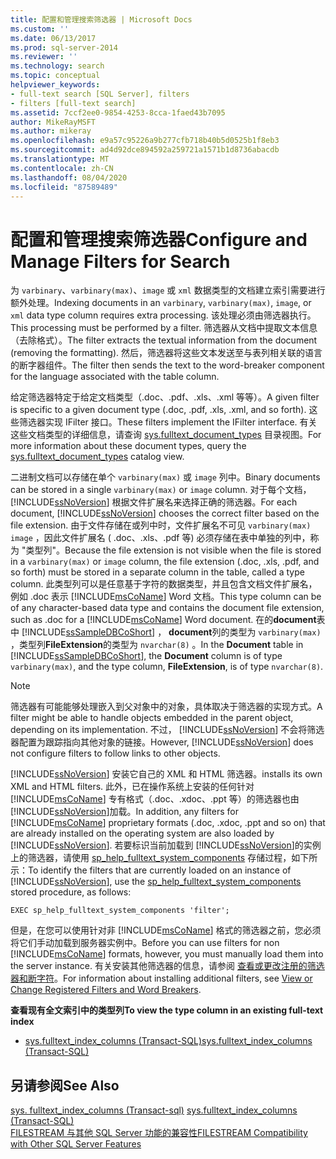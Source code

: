 ```yaml
---
title: 配置和管理搜索筛选器 | Microsoft Docs
ms.custom: ''
ms.date: 06/13/2017
ms.prod: sql-server-2014
ms.reviewer: ''
ms.technology: search
ms.topic: conceptual
helpviewer_keywords:
- full-text search [SQL Server], filters
- filters [full-text search]
ms.assetid: 7ccf2ee0-9854-4253-8cca-1faed43b7095
author: MikeRayMSFT
ms.author: mikeray
ms.openlocfilehash: e9a57c95226a9b277cfb718b40b5d0525b1f8eb3
ms.sourcegitcommit: ad4d92dce894592a259721a1571b1d8736abacdb
ms.translationtype: MT
ms.contentlocale: zh-CN
ms.lasthandoff: 08/04/2020
ms.locfileid: "87589489"
---
```

# <a name="configure-and-manage-filters-for-search"></a><span data-ttu-id="91294-102">配置和管理搜索筛选器</span><span class="sxs-lookup"><span data-stu-id="91294-102">Configure and Manage Filters for Search</span></span>
  <span data-ttu-id="91294-103">为 `varbinary`、`varbinary(max)`、`image` 或 `xml` 数据类型的文档建立索引需要进行额外处理。</span><span class="sxs-lookup"><span data-stu-id="91294-103">Indexing documents in an `varbinary`, `varbinary(max)`, `image`, or `xml` data type column requires extra processing.</span></span> <span data-ttu-id="91294-104">该处理必须由筛选器执行。</span><span class="sxs-lookup"><span data-stu-id="91294-104">This processing must be performed by a filter.</span></span> <span data-ttu-id="91294-105">筛选器从文档中提取文本信息（去除格式）。</span><span class="sxs-lookup"><span data-stu-id="91294-105">The filter extracts the textual information from the document (removing the formatting).</span></span> <span data-ttu-id="91294-106">然后，筛选器将这些文本发送至与表列相关联的语言的断字器组件。</span><span class="sxs-lookup"><span data-stu-id="91294-106">The filter then sends the text to the word-breaker component for the language associated with the table column.</span></span>  
  
 <span data-ttu-id="91294-107">给定筛选器特定于给定文档类型（.doc、.pdf、.xls、.xml 等等）。</span><span class="sxs-lookup"><span data-stu-id="91294-107">A given filter is specific to a given document type (.doc, .pdf, .xls, .xml, and so forth).</span></span> <span data-ttu-id="91294-108">这些筛选器实现 IFilter 接口。</span><span class="sxs-lookup"><span data-stu-id="91294-108">These filters implement the IFilter interface.</span></span> <span data-ttu-id="91294-109">有关这些文档类型的详细信息，请查询 [sys.fulltext_document_types](/sql/relational-databases/system-catalog-views/sys-fulltext-document-types-transact-sql) 目录视图。</span><span class="sxs-lookup"><span data-stu-id="91294-109">For more information about these document types, query the [sys.fulltext_document_types](/sql/relational-databases/system-catalog-views/sys-fulltext-document-types-transact-sql) catalog view.</span></span>  
  
 <span data-ttu-id="91294-110">二进制文档可以存储在单个 `varbinary(max)` 或 `image` 列中。</span><span class="sxs-lookup"><span data-stu-id="91294-110">Binary documents can be stored in a single `varbinary(max)` or `image` column.</span></span> <span data-ttu-id="91294-111">对于每个文档， [!INCLUDE[ssNoVersion](../../../includes/ssnoversion-md.md)] 根据文件扩展名来选择正确的筛选器。</span><span class="sxs-lookup"><span data-stu-id="91294-111">For each document, [!INCLUDE[ssNoVersion](../../../includes/ssnoversion-md.md)] chooses the correct filter based on the file extension.</span></span> <span data-ttu-id="91294-112">由于文件存储在或列中时，文件扩展名不可见 `varbinary(max)` `image` ，因此文件扩展名 ( .doc、.xls、.pdf 等) 必须存储在表中单独的列中，称为 "类型列"。</span><span class="sxs-lookup"><span data-stu-id="91294-112">Because the file extension is not visible when the file is stored in a `varbinary(max)` or `image` column, the file extension (.doc, .xls,  .pdf, and so forth) must be stored in a separate column in the table, called a type column.</span></span> <span data-ttu-id="91294-113">此类型列可以是任意基于字符的数据类型，并且包含文档文件扩展名，例如 .doc 表示 [!INCLUDE[msCoName](../../../includes/msconame-md.md)] Word 文档。</span><span class="sxs-lookup"><span data-stu-id="91294-113">This type column can be of any character-based data type and contains the document file extension, such as .doc for a [!INCLUDE[msCoName](../../../includes/msconame-md.md)] Word document.</span></span> <span data-ttu-id="91294-114">在的**document**表中 [!INCLUDE[ssSampleDBCoShort](../../includes/sssampledbcoshort-md.md)] ， **document**列的类型为 `varbinary(max)` ，类型列**FileExtension**的类型为 `nvarchar(8)` 。</span><span class="sxs-lookup"><span data-stu-id="91294-114">In the **Document** table in [!INCLUDE[ssSampleDBCoShort](../../includes/sssampledbcoshort-md.md)], the **Document** column is of type `varbinary(max)`, and the type column, **FileExtension**, is of type `nvarchar(8)`.</span></span>  
  
> [!NOTE]  
>  <span data-ttu-id="91294-115">筛选器有可能能够处理嵌入到父对象中的对象，具体取决于筛选器的实现方式。</span><span class="sxs-lookup"><span data-stu-id="91294-115">A filter might be able to handle objects embedded in the parent object, depending on its implementation.</span></span> <span data-ttu-id="91294-116">不过， [!INCLUDE[ssNoVersion](../../../includes/ssnoversion-md.md)] 不会将筛选器配置为跟踪指向其他对象的链接。</span><span class="sxs-lookup"><span data-stu-id="91294-116">However, [!INCLUDE[ssNoVersion](../../../includes/ssnoversion-md.md)] does not configure filters to follow links to other objects.</span></span>  
  
 [!INCLUDE[ssNoVersion](../../../includes/ssnoversion-md.md)] <span data-ttu-id="91294-117">安装它自己的 XML 和 HTML 筛选器。</span><span class="sxs-lookup"><span data-stu-id="91294-117">installs its own XML and HTML filters.</span></span> <span data-ttu-id="91294-118">此外，已在操作系统上安装的任何针对 [!INCLUDE[msCoName](../../../includes/msconame-md.md)] 专有格式（.doc、.xdoc、.ppt 等）的筛选器也由  [!INCLUDE[ssNoVersion](../../../includes/ssnoversion-md.md)]加载。</span><span class="sxs-lookup"><span data-stu-id="91294-118">In addition, any filters for [!INCLUDE[msCoName](../../../includes/msconame-md.md)] proprietary formats (.doc, .xdoc, .ppt and so on) that are already installed on the operating system are also loaded by  [!INCLUDE[ssNoVersion](../../../includes/ssnoversion-md.md)].</span></span> <span data-ttu-id="91294-119">若要标识当前加载到 [!INCLUDE[ssNoVersion](../../../includes/ssnoversion-md.md)]的实例上的筛选器，请使用 [sp_help_fulltext_system_components](/sql/relational-databases/system-stored-procedures/sp-help-fulltext-system-components-transact-sql) 存储过程，如下所示：</span><span class="sxs-lookup"><span data-stu-id="91294-119">To identify the filters that are currently loaded on an instance of [!INCLUDE[ssNoVersion](../../../includes/ssnoversion-md.md)], use the [sp_help_fulltext_system_components](/sql/relational-databases/system-stored-procedures/sp-help-fulltext-system-components-transact-sql) stored procedure, as follows:</span></span>  
  
```  
EXEC sp_help_fulltext_system_components 'filter';   
```  
  
 <span data-ttu-id="91294-120">但是，在您可以使用针对非 [!INCLUDE[msCoName](../../../includes/msconame-md.md)] 格式的筛选器之前，您必须将它们手动加载到服务器实例中。</span><span class="sxs-lookup"><span data-stu-id="91294-120">Before you can use filters for non [!INCLUDE[msCoName](../../../includes/msconame-md.md)] formats, however, you must manually load them into the server instance.</span></span> <span data-ttu-id="91294-121">有关安装其他筛选器的信息，请参阅 [查看或更改注册的筛选器和断字符](view-or-change-registered-filters-and-word-breakers.md)。</span><span class="sxs-lookup"><span data-stu-id="91294-121">For information about installing additional filters, see [View or Change Registered Filters and Word Breakers](view-or-change-registered-filters-and-word-breakers.md).</span></span>  
  
 <span data-ttu-id="91294-122">**查看现有全文索引中的类型列**</span><span class="sxs-lookup"><span data-stu-id="91294-122">**To view the type column in an existing full-text index**</span></span>  
  
-   [<span data-ttu-id="91294-123">sys.fulltext_index_columns (Transact-SQL)</span><span class="sxs-lookup"><span data-stu-id="91294-123">sys.fulltext_index_columns &#40;Transact-SQL&#41;</span></span>](/sql/relational-databases/system-catalog-views/sys-fulltext-index-columns-transact-sql)  
  
## <a name="see-also"></a><span data-ttu-id="91294-124">另请参阅</span><span class="sxs-lookup"><span data-stu-id="91294-124">See Also</span></span>  
 <span data-ttu-id="91294-125">[sys. fulltext_index_columns &#40;Transact-sql&#41;](/sql/relational-databases/system-catalog-views/sys-fulltext-index-columns-transact-sql) </span><span class="sxs-lookup"><span data-stu-id="91294-125">[sys.fulltext_index_columns &#40;Transact-SQL&#41;](/sql/relational-databases/system-catalog-views/sys-fulltext-index-columns-transact-sql) </span></span>  
 [<span data-ttu-id="91294-126">FILESTREAM 与其他 SQL Server 功能的兼容性</span><span class="sxs-lookup"><span data-stu-id="91294-126">FILESTREAM Compatibility with Other SQL Server Features</span></span>](../blob/filestream-compatibility-with-other-sql-server-features.md)  
  
  
